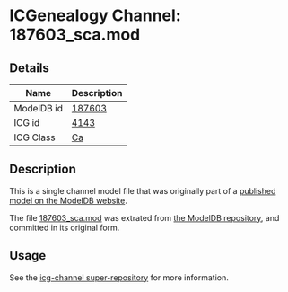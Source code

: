 # ICGenealogy Channel: 187603\_sca.mod

## Details

Name | Description
---- | -----------
ModelDB id | [187603](http://senselab.med.yale.edu/ModelDB/ShowModel.cshtml?model=187603)
ICG id | [4143](http://icg.neurotheory.ox.ac.uk/channels/3/4143)
ICG Class | [Ca](http://icg.neurotheory.ox.ac.uk/channels/3)

## Description

This is a single channel model file that was originally part of a [published model on the ModelDB website](http://senselab.med.yale.edu/mModelDB/ShowModel.cshtml?model=187603).

The file [187603\_sca.mod](187603_sca.mod) was extrated from [the ModelDB repository](http://senselab.med.yale.edu/ModelDB/ShowModel.cshtml?model=187603), and committed in its original form.

## Usage

See the [icg-channel super-repository](https://github.com/icgenealogy/icg-channels) for more information.